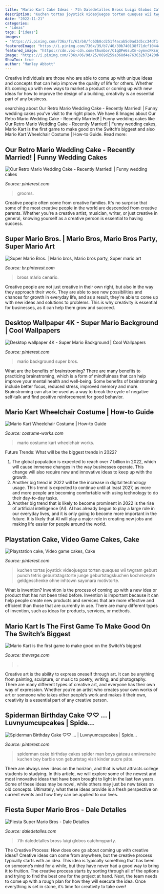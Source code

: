 ```yaml
---
title: "Mario Kart Cake Ideas - 7th Daledetalles Bross Luigi Globos Catchmyparty"
description: "Kuchen tortas joystick videojuegos torten queques wii twgram geburt punch tetris geburtstagstorte junge geburtstagskuchen kochrezepte geldgeschenke ohne inhtown sayonara motivtorte"
date: "2022-11-21"
categories:
- "ideas"
tags: ["ideas"]
images:
- "https://i.pinimg.com/736x/fc/63/b8/fc63b8cd251f4acab5d0ad3d5cc34df1--super-mario-bros-gaming.jpg"
featuredImage: "https://i.pinimg.com/736x/39/b7/40/39b740138f71dcf10444f3de6da6b2de--spiderman-birthday-cake-spider-man-birthday.jpg?b=t"
featured_image: "https://cdn.vox-cdn.com/thumbor/C1qQPe6suXm-oymvcFKsnjql9Fc=/0x0:1280x720/1600x900/cdn.vox-cdn.com/uploads/chorus_image/image/54608649/NintendoSwitch_MarioKart8Deluxe_Presentation2017_scrn27_bmp_jpgcopy.0.jpg"
image: "https://i.pinimg.com/736x/06/9d/25/069d259a368d4e763632b72420de299e.jpg"
ShowToc: true
author: "Manley Abbott"
---
```



Creative individuals are those who are able to come up with unique ideas and concepts that can help improve the quality of life for others. Whether it’s coming up with new ways to market a product or coming up with new ideas for how to improve the design of a building, creativity is an essential part of any business.

	

		
searching about Our Retro Mario Wedding Cake - Recently Married! | Funny wedding cakes you've visit to the right place. We have 8 Images about Our Retro Mario Wedding Cake - Recently Married! | Funny wedding cakes like Our Retro Mario Wedding Cake - Recently Married! | Funny wedding cakes, Mario Kart is the first game to make good on the Switch’s biggest and also Mario Kart Wheelchair Costume | How-to Guide. Read more:
		
    
## Our Retro Mario Wedding Cake - Recently Married! | Funny Wedding Cakes

<img loading=lazy src="https://i.pinimg.com/736x/06/9d/25/069d259a368d4e763632b72420de299e.jpg" onerror="this.onerror=null;this.src='https://tse2.mm.bing.net/th?id=OIP.7Cc4n8brot0D2DdYXejqqAHaJ3&amp;pid=15.1';" alt="Our Retro Mario Wedding Cake - Recently Married! | Funny wedding cakes">

_Source: pinterest.com_

>grooms. 

	

Creative people often come from creative families. It's no surprise that some of the most creative people in the world are descended from creative parents. Whether you're a creative artist, musician, writer, or just creative in general, knowing yourself as a creative person is essential to having success.

    
## Super Mario Bros. | Mario Bros, Mario Bros Party, Super Mario Art

<img loading=lazy src="https://i.pinimg.com/736x/fc/63/b8/fc63b8cd251f4acab5d0ad3d5cc34df1--super-mario-bros-gaming.jpg" onerror="this.onerror=null;this.src='https://tse2.mm.bing.net/th?id=OIP.836pE0qQzI1q1r6IulVoSgHaN1&amp;pid=15.1';" alt="Super Mario Bros. | Mario bros, Mario bros party, Super mario art">

_Source: br.pinterest.com_

>bross mário cenario. 

	

Creative people are not just creative in their own right, but also in the way they approach their work. They are able to see new possibilities and chances for growth in everyday life, and as a result, they're able to come up with new ideas and solutions to problems. This is why creativity is essential for businesses, as it can help them grow and succeed.

    
## Desktop Wallpaper 4K - Super Mario Background | Cool Wallpapers

<img loading=lazy src="https://i.pinimg.com/736x/ee/cf/25/eecf255dd464a2f817ddb597eb945b43.jpg" onerror="this.onerror=null;this.src='https://tse4.mm.bing.net/th?id=OIP.HlkcDefSyGTOG5gmbWN7eQHaEK&amp;pid=15.1';" alt="Desktop wallpaper 4K - Super Mario Background | Cool Wallpapers">

_Source: pinterest.com_

>mario background super bros. 

	

What are the benefits of brainstroming?
There are many benefits to practicing brainstroming, which is a form of mindfulness that can help improve your mental health and well-being. Some benefits of brainstroming include better focus, reduced stress, improved memory and more. Brainstroming can also be used as a way to break the cycle of negative self-talk and find positive reinforcement for good behavior.

    
## Mario Kart Wheelchair Costume | How-to Guide

<img loading=lazy src="https://photos.costume-works.com/full/mario_kart50.jpg" onerror="this.onerror=null;this.src='https://tse2.mm.bing.net/th?id=OIP.nvDGzFxmmtCcvOl_ep3FqgHaLH&amp;pid=15.1';" alt="Mario Kart Wheelchair Costume | How-to Guide">

_Source: costume-works.com_

>mario costume kart wheelchair works. 

	

Future Trends: What will be the biggest trends in 2022?
1. The global population is expected to reach over 7 billion in 2022, which will cause immense changes in the way businesses operate. This change will also require new and innovative ideas to keep up with the growth.
2. Another big trend in 2022 will be the increase in digital technology usage. This trend is expected to continue until at least 2027, as more and more people are becoming comfortable with using technology to do their day-to-day tasks.
3. Another big trend that is likely to become prominent in 2022 is the rise of artificial intelligence (AI). AI has already begun to play a large role in our everyday lives, and it is only going to become more important in the future. It is likely that AI will play a major role in creating new jobs and making life easier for people around the world.

    
## Playstation Cake, Video Game Cakes, Cake

<img loading=lazy src="https://i.pinimg.com/736x/30/51/2c/30512cb51ac9cbcfa480c528bc0283b6.jpg" onerror="this.onerror=null;this.src='https://tse1.mm.bing.net/th?id=OIP.6JiljVBSlmTna76W5IQm4wHaJ3&amp;pid=15.1';" alt="Playstation cake, Video game cakes, Cake">

_Source: pinterest.com_

>kuchen tortas joystick videojuegos torten queques wii twgram geburt punch tetris geburtstagstorte junge geburtstagskuchen kochrezepte geldgeschenke ohne inhtown sayonara motivtorte. 

	

What is invention?
Invention is the process of coming up with a new idea or product that has not been tried before. Invention is important because it can help people create new products and services that are more effective and efficient than those that are currently in use. There are many different types of invention, such as ideas for products, services, or methods.

    
## Mario Kart Is The First Game To Make Good On The Switch’s Biggest

<img loading=lazy src="https://cdn.vox-cdn.com/thumbor/C1qQPe6suXm-oymvcFKsnjql9Fc=/0x0:1280x720/1600x900/cdn.vox-cdn.com/uploads/chorus_image/image/54608649/NintendoSwitch_MarioKart8Deluxe_Presentation2017_scrn27_bmp_jpgcopy.0.jpg" onerror="this.onerror=null;this.src='https://tse4.mm.bing.net/th?id=OIP.EJgkdQB45Trige2ve9fi6QHaEK&amp;pid=15.1';" alt="Mario Kart is the first game to make good on the Switch’s biggest">

_Source: theverge.com_

>. 

	

Creative art is the ability to express oneself through art. It can be anything from painting, sculpture, or music to poetry, writing, and photography. There are many different types of creative art, and everyone has their own way of expression. Whether you’re an artist who creates your own works of art or someone who takes other people’s work and makes it their own, creativity is a essential part of any creative person.

    
## Spiderman Birthday Cake ♡♡ … | Luvnyumcupcakes | Spide…

<img loading=lazy src="https://i.pinimg.com/736x/39/b7/40/39b740138f71dcf10444f3de6da6b2de--spiderman-birthday-cake-spider-man-birthday.jpg?b=t" onerror="this.onerror=null;this.src='https://tse4.mm.bing.net/th?id=OIP.GP65YL8QBxKGGI7QFZj70gHaLH&amp;pid=15.1';" alt="Spiderman Birthday Cake ♡♡ … | Luvnyumcupcakes | Spide…">

_Source: pinterest.com_

>spiderman cake birthday cakes spider man boys gateau anniversaire kuchen boy barbie von geburtstag visit kinder sucre pâte. 

	

There are always new ideas on the horizon, and that is what attracts college students to studying. In this article, we will explore some of the newest and most innovative ideas that have been brought to light in the last few years. Some of these ideas may be novel, while others may just be new takes on old concepts. Ultimately, what these ideas provide is a fresh perspective on current events and how they can be applied to our lives.

    
## Fiesta Super Mario Bros - Dale Detalles

<img loading=lazy src="https://i0.wp.com/www.daledetalles.com/wp-content/uploads/2016/02/8-36.jpg" onerror="this.onerror=null;this.src='https://tse1.mm.bing.net/th?id=OIP.X6xzdgywS-STbq4mPnHNhQHaE8&amp;pid=15.1';" alt="Fiesta Super Mario Bros - Dale Detalles">

_Source: daledetalles.com_

>7th daledetalles bross luigi globos catchmyparty. 

	

The Creative Process: How does one go about coming up with creative ideas?
Creative ideas can come from anywhere, but the creative process typically starts with an idea. This idea is typically something that has been on someone’s mind for a while, but they have never had a good way to bring it to fruition. The creative process starts by sorting through all of the options and trying to find the best one for the project at hand. Next, the team needs to come up with a rough plan for how they will execute the idea. Once everything is set in stone, it’s time for creativity to take over!

